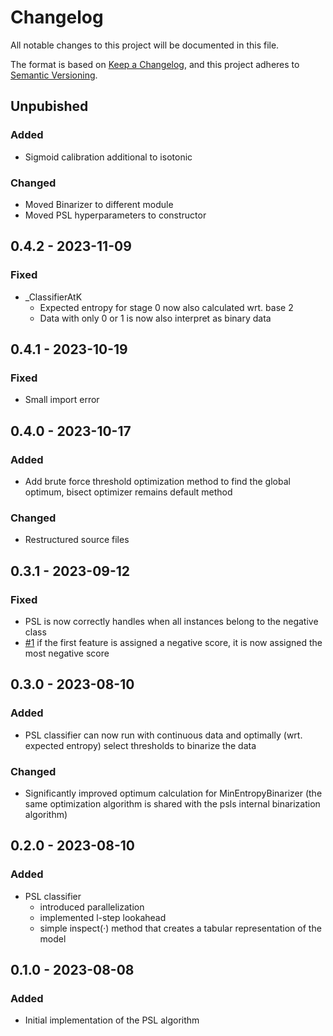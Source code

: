 # Changelog

All notable changes to this project will be documented in this file.

The format is based on [Keep a Changelog](https://keepachangelog.com/en/1.1.0/),
and this project adheres to [Semantic Versioning](https://semver.org/spec/v2.0.0.html).

## Unpubished

### Added

- Sigmoid calibration additional to isotonic

### Changed

- Moved Binarizer to different module
- Moved PSL hyperparameters to constructor

## 0.4.2 - 2023-11-09

### Fixed

- _ClassifierAtK
    - Expected entropy for stage 0 now also calculated wrt. base 2
    - Data with only 0 or 1 is now also interpret as binary data

## 0.4.1 - 2023-10-19

### Fixed

- Small import error

## 0.4.0 - 2023-10-17

### Added

- Add brute force threshold optimization method to find the global optimum, bisect optimizer remains default method

### Changed

- Restructured source files

## 0.3.1 - 2023-09-12

### Fixed

- PSL is now correctly handles when all instances belong to the negative class
- [#1](../../issues/1) if the first feature is assigned a negative score, it is now assigned the most negative score

## 0.3.0 - 2023-08-10

### Added

- PSL classifier can now run with continuous data and optimally (wrt. expected entropy) select thresholds to binarize
  the data

### Changed

- Significantly improved optimum calculation for MinEntropyBinarizer (the same optimization algorithm is shared with the
  psls internal binarization algorithm)

## 0.2.0 - 2023-08-10

### Added

- PSL classifier
    - introduced parallelization
    - implemented l-step lookahead
    - simple inspect(·) method that creates a tabular representation of the model

## 0.1.0 - 2023-08-08

### Added

- Initial implementation of the PSL algorithm
